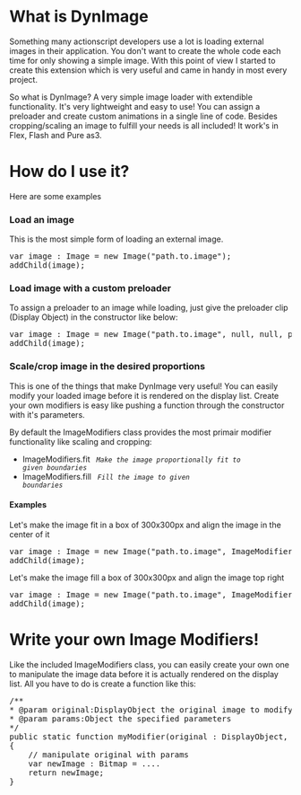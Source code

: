 # What is DynImage

Something many actionscript developers use a lot is loading external images in their application. You don't want to create the whole code each time for only showing a simple image.
With this point of view I started to create this extension which is very useful and came in handy in most every project.

So what is DynImage? A very simple image loader with extendible functionality. It's very lightweight and easy to use!
You can assign a preloader and create custom animations in a single line of code. Besides cropping/scaling an image to fulfill your needs is all included! It work's in Flex, Flash and Pure as3.

# How do I use it?

Here are some examples

### Load an image

This is the most simple form of loading an external image.

<pre>
var image : Image = new Image("path.to.image");
addChild(image);
</pre>
 

### Load image with a custom preloader

To assign a preloader to an image while loading, just give the preloader clip (Display Object) in the constructor like below:

<pre>
var image : Image = new Image("path.to.image", null, null, preloaderClip);
addChild(image);
</pre>


### Scale/crop image in the desired proportions

This is one of the things that make DynImage very useful! You can easily modify your loaded image before it is rendered on the display list.
Create your own modifiers is easy like pushing a function through the constructor with it's parameters. 

By default the ImageModifiers class provides the most primair modifier functionality like scaling and cropping:

* ImageModifiers.fit		 <code> *Make the image proportionally fit to given boundaries* </code>
* ImageModifiers.fill		 <code> *Fill the image to given boundaries* </code>


#### Examples

Let's make the image fit in a box of 300x300px and align the image in the center of it

<pre>
var image : Image = new Image("path.to.image", ImageModifiers.fit, {width:300, height:300, align:ImageAlign.CENTER});
addChild(image);
</pre>

Let's make the image fill a box of 300x300px and align the image top right

<pre>
var image : Image = new Image("path.to.image", ImageModifiers.fill, {width:300, height:300, align:ImageAlign.TR});
addChild(image);
</pre>


# Write your own Image Modifiers!

Like the included ImageModifiers class, you can easily create your own one to manipulate the image data before it is actually rendered on the display list.
All you have to do is create a function like this:

<pre>
/**
* @param original:DisplayObject the original image to modify
* @param params:Object the specified parameters
*/
public static function myModifier(original : DisplayObject, params : Object) : Bitmap
{
	// manipulate original with params
	var newImage : Bitmap = ....
	return newImage;
}
</pre>
